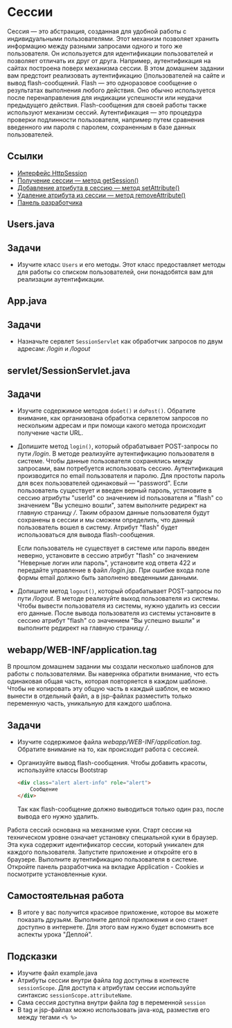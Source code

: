 # Сессии

Сессия — это абстракция, созданная для удобной работы с индивидуальными пользователями. Этот механизм позволяет хранить информацию между разными запросами одного и того же пользователя. Он используется для идентификации пользователей и позволяет отличать их друг от друга. Например, аутентификация на сайтах построена поверх механизма сессии. В этом домашнем задании вам предстоит реализовать аутентификацию ()пользователей на сайте и вывод flash-сообщений. Flash — это одноразовое сообщение о результатах выполнения любого действия. Оно обычно используется после перенаправления для индикации успешности или неудачи предыдущего действия. Flash-сообщения для своей работы также используют механизм сессий. Аутентификация — это процедура проверки подлинности пользователя, например путем сравнения введенного им пароля с паролем, сохраненным в базе данных пользователей.

## Ссылки

* [Интерфейс HttpSession](https://javaee.github.io/javaee-spec/javadocs/javax/servlet/http/HttpSession.html)
* [Получение сессии — метод getSession()](https://javaee.github.io/javaee-spec/javadocs/javax/servlet/http/HttpServletRequest.html#getSession--)
* [Добавление атрибута в сессию — метод setAttribute()](https://javaee.github.io/javaee-spec/javadocs/javax/servlet/http/HttpSession.html#setAttribute-java.lang.String-java.lang.Object-)
* [Удаление атрибута из сессии — метод removeAttribute()](https://javaee.github.io/javaee-spec/javadocs/javax/servlet/http/HttpSession.html#removeAttribute-java.lang.String-)
* [Панель разработчика](https://ru.hexlet.io/courses/html/lessons/devtools/theory_unit)

## Users.java

## Задачи

* Изучите класс `Users` и его методы. Этот класс предоставляет методы для работы со списком пользователей, они понадобятся вам для реализации аутентификации.

## App.java

## Задачи

* Назначьте сервлет `SessionServlet` как обработчик запросов по двум адресам: */login* и */logout*

## servlet/SessionServlet.java

## Задачи

* Изучите содержимое методов `doGet()` и `doPost()`. Обратите внимание, как организована обработка сервлетом запросов по нескольким адресам и при помощи какого метода происходит получение части URL.

* Допишите метод `login()`, который обрабатывает POST-запросы по пути */login*. В методе реализуйте аутентификацию пользователя в системе. Чтобы данные пользователя сохранялись между запросами, вам потребуется использовать сессию. Аутентификация производится по email пользователя и паролю. Для простоты пароль для всех пользователей одинаковый — "password". Если пользователь существует и введен верный пароль, установите в сессию атрибуты "userId" со значением id пользователя и "flash" со значением "Вы успешно вошли", затем выполните редирект на главную страницу */*. Таким образом данные пользователя будут сохранены в сессии и мы сможем определить, что данный пользователь вошел в систему. Атрибут "flash" будет использоваться для вывода flash-сообщения.

  Если пользователь не существует в системе или пароль введен неверно, установите в сессию атрибут "flash" со значением "Неверные логин или пароль", установите код ответа 422 и передайте управление в файл */login.jsp*. При ошибке входа поле формы email должно быть заполнено введенными данными.

* Допишите метод `logout()`, который обрабатывает POST-запросы по пути */logout*. В методе реализуйте выход пользователя из системы. Чтобы вывести пользователя из системы, нужно удалить из сессии его данные. После вывода пользователя из системы установите в сессию  атрибут "flash" со значением "Вы успешно вышли" и выполните редирект на главную страницу */*.


## webapp/WEB-INF/application.tag

В прошлом домашнем задании мы создали несколько шаблонов для работы с пользователями. Вы наверняка обратили внимание, что есть одинаковая общая часть, которая повторяется в каждом шаблоне. Чтобы не копировать эту общую часть в каждый шаблон, ее можно вынести в отдельный файл, а в jsp-файлах разместить только переменную часть, уникальную для каждого шаблона.

## Задачи

* Изучите содержимое файла *webapp/WEB-INF/application.tag*. Обратите внимание на то, как происходит работа с сессией.

* Организуйте вывод flash-сообщения. Чтобы добавить красоты, используйте классы Bootstrap

  ```html
  <div class="alert alert-info" role="alert">
      Сообщение
  </div>
  ```

  Так как flash-сообщение должно выводиться только один раз, после вывода его нужно удалить.

Работа сессий основана на механизме куки. Старт сессии на техническом уровне означает установку специальной куки в браузер. Эта кука содержит идентификатор сессии, который уникален для каждого пользователя. Запустите приложение и откройте его в браузере. Выполните аутентификацию пользователя в системе. Откройте панель разработчика на вкладке Application - Cookies и посмотрите установленные куки.

## Самостоятельная работа

* В итоге у вас получится красивое приложение, которое вы можете показать друзьям. Выполните деплой приложения и оно станет доступно в интернете. Для этого вам нужно будет вспомнить все аспекты урока "Деплой".

## Подсказки

* Изучите файл example.java
* Атрибуты сессии внутри файла *tag* доступны в контексте `sessionScope`. Для доступа к атрибутам сессии используйте синтаксис `sessionScope.attributeName`.
* Сама сессия доступна внутри файла *tag* в переменной `session`
* В tag и jsp-файлах можно использовать java-код, разместив его между тегами `<% %>`
